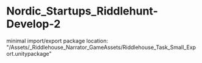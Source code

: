 # Nordic_Startups_Riddlehunt-Develop-2

minimal import/export package location: "/Assets/_Riddlehouse_Narrator_GameAssets/Riddlehouse_Task_Small_Export.unitypackage"
